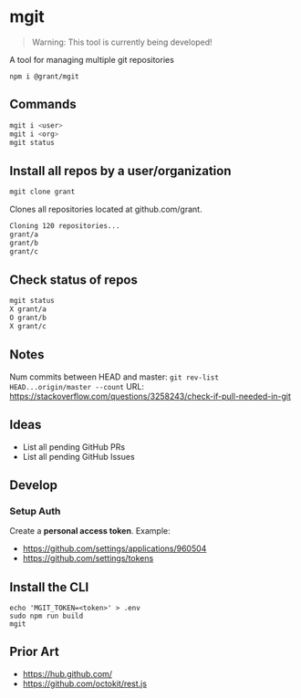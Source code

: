 # mgit

> Warning: This tool is currently being developed!

A tool for managing multiple git repositories

```
npm i @grant/mgit
```

## Commands

```sh
mgit i <user>
mgit i <org>
mgit status
```

## Install all repos by a user/organization

```sh
mgit clone grant
```

Clones all repositories located at github.com/grant.

```sh
Cloning 120 repositories...
grant/a
grant/b
grant/c
```

## Check status of repos

```sh
mgit status
X grant/a
O grant/b
X grant/c
```

## Notes

Num commits between HEAD and master:
`git rev-list HEAD...origin/master --count`
URL: https://stackoverflow.com/questions/3258243/check-if-pull-needed-in-git

## Ideas

- List all pending GitHub PRs
- List all pending GitHub Issues

## Develop

### Setup Auth

Create a **personal access token**. Example:
- https://github.com/settings/applications/960504
- https://github.com/settings/tokens

## Install the CLI

```
echo 'MGIT_TOKEN=<token>' > .env
sudo npm run build
mgit
```

## Prior Art

- https://hub.github.com/
- https://github.com/octokit/rest.js
